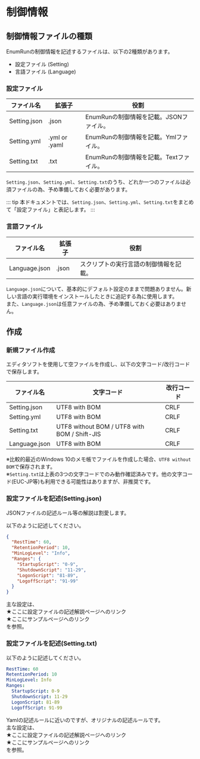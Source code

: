 # 制御情報

## 制御情報ファイルの種類

EnumRunの制御情報を記述するファイルは、以下の2種類があります。  
- 設定ファイル (Setting)
- 言語ファイル (Language)

### 設定ファイル

| ファイル名 | 拡張子 | 役割 |
| ---------- | ------ | ---- |
| Setting.json | .json | EnumRunの制御情報を記載。JSONファイル。 |
| Setting.yml | .yml or .yaml | EnumRunの制御情報を記載。Ymlファイル。 |
| Setting.txt | .txt | EnumRunの制御情報を記載。Textファイル。 |

``Setting.json``、``Setting.yml``、``Setting.txt``のうち、どれか一つのファイルは必須ファイルの為、予め準備しておく必要があります。

::: tip
本ドキュメントでは、``Setting.json``、``Setting.yml``、``Setting.txt``をまとめて「設定ファイル」と表記します。
:::

### 言語ファイル

| ファイル名 | 拡張子 | 役割 |
| ---------- | ------ | ---- |
| Language.json | .json | スクリプトの実行言語の制御情報を記載。 |
 
``Language.json``について、基本的にデフォルト設定のままで問題ありません。新しい言語の実行環境をインストールしたときに追記する為に使用します。  
また、``Language.json``は任意ファイルの為、予め準備しておく必要はありません。

## 作成

### 新規ファイル作成

エディタソフトを使用して空ファイルを作成し、以下の文字コード/改行コードで保存します。

| ファイル名    | 文字コード | 改行コード |
| ------------- | ---------- | ---------- |
| Setting.json  | UTF8 with BOM | CRLF |
| Setting.yml   | UTF8 with BOM | CRLF |
| Setting.txt   | UTF8 without BOM / UTF8 with BOM / Shift-JIS | CRLF |
| Language.json | UTF8 with BOM | CRLF |

※比較的最近のWindows 10のメモ帳でファイルを作成した場合、``UTF8 without BOM``で保存されます。  
※``Setting.txt``は上表の3つの文字コードでのみ動作確認済みです。他の文字コード(EUC-JP等)も利用できる可能性はありますが、非推奨です。

### 設定ファイルを記述(Setting.json)

JSONファイルの記述ルール等の解説は割愛します。

以下のように記述してください。
```json
{
  "RestTime": 60,
  "RetentionPeriod": 10,
  "MinLogLevel": "Info",
  "Ranges": {
    "StartupScript": "0-9",
    "ShutdownScript": "11-29",
    "LogonScript": "81-89",
    "LogoffScript": "91-99"
  }
}
```

主な設定は、  
★ここに設定ファイルの記述解説ページへのリンク  
★ここにサンプルページへのリンク  
を参照。

### 設定ファイルを記述(Setting.txt)

以下のように記述してください。
```yml
RestTime: 60
RetentionPeriod: 10
MinLogLevel: Info
Ranges:
  StartupScript: 0-9
  ShutdownScript: 11-29
  LogonScript: 81-89
  LogoffScript: 91-99
```

Yamlの記述ルールに近いのですが、オリジナルの記述ルールです。  
主な設定は、  
★ここに設定ファイルの記述解説ページへのリンク  
★ここにサンプルページへのリンク  
を参照。


